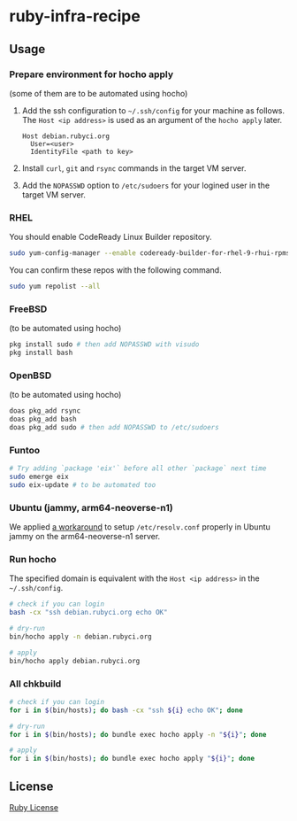 # ruby-infra-recipe

## Usage

### Prepare environment for hocho apply
(some of them are to be automated using hocho)

1. Add the ssh configuration to `~/.ssh/config` for your machine as follows. The `Host <ip address>` is used as an argument of the `hocho apply` later.

    ```
    Host debian.rubyci.org
      User=<user>
      IdentityFile <path to key>
    ```

2. Install `curl`, `git` and `rsync` commands in the target VM server.
3. Add the `NOPASSWD` option to `/etc/sudoers` for your logined user in the target VM server.

### RHEL

You should enable CodeReady Linux Builder repository.

```bash
sudo yum-config-manager --enable codeready-builder-for-rhel-9-rhui-rpms
```

You can confirm these repos with the following command.

```bash
sudo yum repolist --all
```

### FreeBSD
(to be automated using hocho)

```bash
pkg install sudo # then add NOPASSWD with visudo
pkg install bash
```

### OpenBSD
(to be automated using hocho)

```bash
doas pkg_add rsync
doas pkg_add bash
doas pkg_add sudo # then add NOPASSWD to /etc/sudoers
```

### Funtoo

```bash
# Try adding `package 'eix'` before all other `package` next time
sudo emerge eix
sudo eix-update # to be automated too
```

### Ubuntu (jammy, arm64-neoverse-n1)

We applied [a workaround](https://github.com/ruby/spec/issues/1095#issuecomment-1770537299) to setup `/etc/resolv.conf` properly in Ubuntu jammy on the arm64-neoverse-n1 server.

### Run hocho

The specified domain is equivalent with the `Host <ip address>` in the `~/.ssh/config`.

```bash
# check if you can login
bash -cx "ssh debian.rubyci.org echo OK"

# dry-run
bin/hocho apply -n debian.rubyci.org

# apply
bin/hocho apply debian.rubyci.org
```

### All chkbuild

```bash
# check if you can login
for i in $(bin/hosts); do bash -cx "ssh ${i} echo OK"; done

# dry-run
for i in $(bin/hosts); do bundle exec hocho apply -n "${i}"; done

# apply
for i in $(bin/hosts); do bundle exec hocho apply "${i}"; done
```

## License

[Ruby License](https://www.ruby-lang.org/en/about/license.txt)
